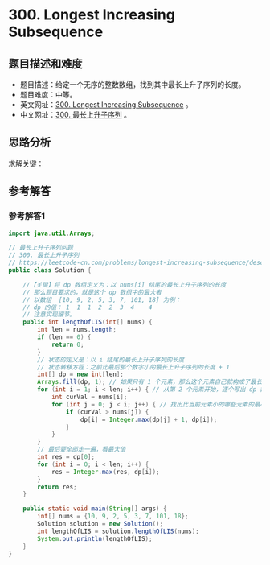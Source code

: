 # 300. Longest Increasing Subsequence

## 题目描述和难度
+ 题目描述：给定一个无序的整数数组，找到其中最长上升子序列的长度。
+ 题目难度：中等。
+ 英文网址：[300. Longest Increasing Subsequence](https://leetcode.com/problems/longest-increasing-subsequence/description/)  。
+ 中文网址：[300. 最长上升子序列](https://leetcode-cn.com/problems/longest-increasing-subsequence/description/)  。
## 思路分析
求解关键：

## 参考解答
### 参考解答1

```java
import java.util.Arrays;

// 最长上升子序列问题
// 300. 最长上升子序列
// https://leetcode-cn.com/problems/longest-increasing-subsequence/description/
public class Solution {

    //【关键】将 dp 数组定义为：以 nums[i] 结尾的最长上升子序列的长度
    // 那么题目要求的，就是这个 dp 数组中的最大者
    // 以数组  [10, 9, 2, 5, 3, 7, 101, 18] 为例：
    // dp 的值： 1  1  1  2  2  3  4    4
    // 注意实现细节。
    public int lengthOfLIS(int[] nums) {
        int len = nums.length;
        if (len == 0) {
            return 0;
        }
        // 状态的定义是：以 i 结尾的最长上升子序列的长度
        // 状态转移方程：之前比最后那个数字小的最长上升子序列的长度 + 1
        int[] dp = new int[len];
        Arrays.fill(dp, 1); // 如果只有 1 个元素，那么这个元素自己就构成了最长上升子序列，所以设置为 1 是合理的
        for (int i = 1; i < len; i++) { // 从第 2 个元素开始，逐个写出 dp 数组的元素的值
            int curVal = nums[i];
            for (int j = 0; j < i; j++) { // 找出比当前元素小的哪些元素的最小值
                if (curVal > nums[j]) {
                    dp[i] = Integer.max(dp[j] + 1, dp[i]);
                }
            }
        }
        // 最后要全部走一遍，看最大值
        int res = dp[0];
        for (int i = 0; i < len; i++) {
            res = Integer.max(res, dp[i]);
        }
        return res;
    }

    public static void main(String[] args) {
        int[] nums = {10, 9, 2, 5, 3, 7, 101, 18};
        Solution solution = new Solution();
        int lengthOfLIS = solution.lengthOfLIS(nums);
        System.out.println(lengthOfLIS);
    }
}
```